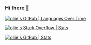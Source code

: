 ### Hi there 👋

[![oliie's GitHub | Languages Over Time](https://stats.quine.sh/oliie/languages-over-time?theme=dark)](https://quine.sh?utm_source=widgets&utm_campaign=oliie)

[![oliie's Stack Overflow | Stats](https://stats.quine.sh/oliie/stack-overflow?theme=dark)](https://quine.sh?utm_source=widgets&utm_campaign=oliie)

[![oliie's GitHub | Stats](https://stats.quine.sh/oliie/github?theme=dark)](https://quine.sh?utm_source=widgets&utm_campaign=oliie)

<!--
**oliie/oliie** is a ✨ _special_ ✨ repository because its `README.md` (this file) appears on your GitHub profile.

Here are some ideas to get you started:

- 🔭 I’m currently working on ...
- 🌱 I’m currently learning ...
- 👯 I’m looking to collaborate on ...
- 🤔 I’m looking for help with ...
- 💬 Ask me about ...
- 📫 How to reach me: ...
- 😄 Pronouns: ...
- ⚡ Fun fact: ...
-->
